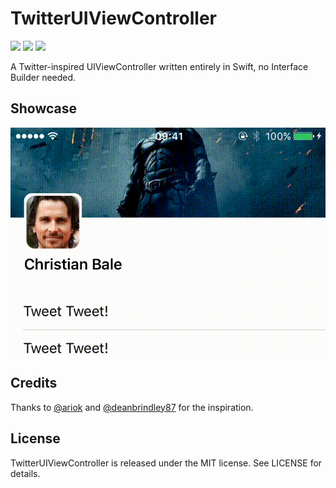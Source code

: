 # TwitterUIViewController
[![](http://img.shields.io/badge/ios-9.0+-FC3159.svg)]()
[![](http://img.shields.io/badge/swift-3.0-FD9426.svg)]()
[![](http://img.shields.io/badge/xcode-8.0-157EFB.svg)]()

A Twitter-inspired UIViewController written entirely in Swift, no Interface Builder needed.

## Showcase

![gif](./resources/out.gif)



## Credits

Thanks to [@ariok](https://github.com/ariok/TB_TwitterUI) and [@deanbrindley87](https://github.com/deanbrindley87/Twitter-UI) for the inspiration.

## License

TwitterUIViewController is released under the MIT license. See LICENSE for details.
